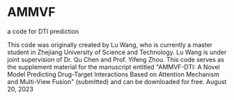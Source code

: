 # AMMVF
a code for DTI prediction

This code was originally created by Lu Wang, who is currently a master student in Zhejiang University of Science and Technology.
Lu Wang is under joint supervision of Dr. Qu Chen and Prof. Yifeng Zhou.
This code serves as the supplement material for the manuscript entitled "AMMVF-DTI: A Novel Model Predicting Drug-Target Interactions Based on Attention Mechanism and Multi-View Fusion" (submitted) and can be downloaded for free.
August 20, 2023
